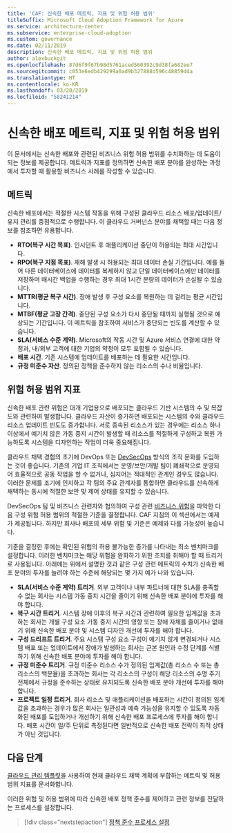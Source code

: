 ```yaml
---
title: 'CAF: 신속한 배포 메트릭, 지표 및 위험 허용 범위'
titleSuffix: Microsoft Cloud Adoption Framework for Azure
ms.service: architecture-center
ms.subservice: enterprise-cloud-adoption
ms.custom: governance
ms.date: 02/11/2019
description: 신속한 배포 메트릭, 지표 및 위험 허용 범위
author: alexbuckgit
ms.openlocfilehash: 87d6f9f67b98d5761aced560392c9d38fa682ee7
ms.sourcegitcommit: c053e6edb429299a0ad9b327888d596c48859d4a
ms.translationtype: HT
ms.contentlocale: ko-KR
ms.lasthandoff: 03/20/2019
ms.locfileid: "58241214"
---
```

# <a name="deployment-acceleration-metrics-indicators-and-risk-tolerance"></a>신속한 배포 메트릭, 지표 및 위험 허용 범위

이 문서에서는 신속한 배포와 관련된 비즈니스 위험 허용 범위를 수치화하는 데 도움이 되는 정보를 제공합니다. 메트릭과 지표를 정의하면 신속한 배포 분야를 완성하는 과정에서 투자할 때 활용할 비즈니스 사례를 작성할 수 있습니다.

## <a name="metrics"></a>메트릭

신속한 배포에서는 적절한 시스템 작동을 위해 구성된 클라우드 리소스 배포/업데이트/유지 관리를 중점적으로 수행합니다. 이 클라우드 거버넌스 분야를 채택할 때는 다음 정보를 참조하면 유용합니다.

- **RTO(복구 시간 목표)**. 인시던트 후 애플리케이션 중단이 허용되는 최대 시간입니다.
- **RPO(복구 지점 목표)**. 재해 발생 시 허용되는 최대 데이터 손실 기간입니다. 예를 들어 다른 데이터베이스에 데이터를 복제하지 않고 단일 데이터베이스에만 데이터를 저장하며 매시간 백업을 수행하는 경우 최대 1시간 분량의 데이터가 손실될 수 있습니다.
- **MTTR(평균 복구 시간)**. 장애 발생 후 구성 요소를 복원하는 데 걸리는 평균 시간입니다.
- **MTBF(평균 고장 간격)**. 중단된 구성 요소가 다시 중단될 때까지 실행될 것으로 예상되는 기간입니다. 이 메트릭을 참조하여 서비스가 중단되는 빈도를 계산할 수 있습니다.
- **SLA(서비스 수준 계약)**. Microsoft의 작동 시간 및 Azure 서비스 연결에 대한 약정과, 내/외부 고객에 대한 기업의 약정이 모두 포함될 수 있습니다.
- **배포 시간**. 기존 시스템에 업데이트를 배포하는 데 필요한 시간입니다.
- **규정 미준수 자산**. 정의된 정책을 준수하지 않는 리소스의 수나 비율입니다.

## <a name="risk-tolerance-indicators"></a>위험 허용 범위 지표

신속한 배포 관련 위험은 대개 기업용으로 배포되는 클라우드 기반 시스템의 수 및 복잡도와 관련하여 발생합니다. 클라우드 자산이 증가하면 배포되는 시스템의 수와 클라우드 리소스 업데이트 빈도도 증가합니다. 서로 종속된 리소스가 있는 경우에는 리소스 하나 이상에서 예기치 않은 가동 중지 시간이 발생할 때 리소스를 적절하게 구성하고 복원 가능하도록 시스템을 디자인하는 작업이 더욱 중요해집니다.

<!-- "en-us" location is required for the URL below. -->

클라우드 채택 경험의 초기에 DevOps 또는 [DevSecOps](https://www.microsoft.com/en-us/securityengineering/devsecops) 방식의 조직 문화를 도입하는 것이 좋습니다. 기존의 기업 IT 조직에서는 운영/보안/개발 팀이 폐쇄적으로 운영되어 효율적으로 공동 작업을 할 수 없거나, 심지어는 적대적인 관계인 경우도 많습니다. 이러한 문제를 조기에 인지하고 각 팀의 주요 관계자를 통합하면 클라우드를 신속하게 채택하는 동시에 적절한 보안 및 제어 상태를 유지할 수 있습니다.

DevSecOps 팀 및 비즈니스 관련자와 협의하여 구성 관련 [비즈니스 위험](business-risks.md)을 파악한 다음 구성 위험 허용 범위의 적절한 기준을 결정합니다. CAF 지침의 이 섹션에서는 예제가 제공됩니다. 하지만 회사나 배포의 세부 위험 및 기준은 예제와 다를 가능성이 높습니다.

기준을 결정한 후에는 확인된 위험의 허용 불가능한 증가를 나타내는 최소 벤치마크를 설정합니다. 이러한 벤치마크는 해당 위험을 완화하기 위한 조치를 취해야 할 때 트리거로 사용됩니다. 아래에는 위에서 설명한 것과 같은 구성 관련 메트릭의 수치가 신속한 배포 분야의 투자를 늘려야 하는 수준에 해당되는 몇 가지 예가 나와 있습니다.

- **SLA(서비스 수준 계약) 트리거**. 외부 고객이나 내부 파트너에 대한 SLA를 충족할 수 없는 회사는 시스템 가동 중지 시간을 줄이기 위해 신속한 배포 분야에 투자를 해야 합니다.
- **복구 시간 트리거**. 시스템 장애 이후의 복구 시간과 관련하여 필요한 임계값을 초과하는 회사는 개별 구성 요소 가동 중지 시간의 영향 또는 장애 자체를 줄이거나 없애기 위해 신속한 배포 분야 및 시스템 디자인 개선에 투자를 해야 합니다.
- **구성 드리프트 트리거**. 주요 시스템 구성 요소 구성이 예기치 않게 변경되거나 시스템 배포 또는 업데이트에서 장애가 발생하는 회사는 근본 원인과 수정 단계를 식별하기 위해 신속한 배포 분야에 투자를 해야 합니다.  
- **규정 미준수 트리거**. 규정 미준수 리소스 수가 정의된 임계값(총 리소스 수 또는 총 리소스의 백분율)을 초과하는 회사는 각 리소스의 구성이 해당 리소스의 수명 주기 전체에서 규정을 준수하는 상태로 유지되도록 신속한 배포 분야 개선에 투자를 해야 합니다.
- **프로젝트 일정 트리거**. 회사 리소스 및 애플리케이션을 배포하는 시간이 정의된 임계값을 초과하는 경우가 많은 회사는 일관성과 예측 가능성을 유지할 수 있도록 자동화된 배포를 도입하거나 개선하기 위해 신속한 배포 프로세스에 투자를 해야 합니다. 배포 시간이 일/주 단위로 측정된다면 일반적으로 신속한 배포 전략이 최적 상태가 아닌 것입니다.

## <a name="next-steps"></a>다음 단계

[클라우드 관리 템플릿](./template.md)을 사용하여 현재 클라우드 채택 계획에 부합하는 메트릭 및 허용 범위 지표를 문서화합니다.

이러한 위험 및 허용 범위에 따라 신속한 배포 정책 준수를 제어하고 관련 정보를 전달하는 프로세스를 설정합니다.

> [!div class="nextstepaction"]
> [정책 준수 프로세스 설정](compliance-processes.md)
